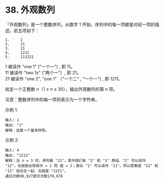 # 38. 外观数列
「外观数列」是一个整数序列，从数字 1 开始，序列中的每一项都是对前一项的描述。前五项如下：
```
1.     1
2.     11
3.     21
4.     1211
5.     111221
```
1 被读作  "one 1"  ("一个一") , 即 11。  
11 被读作 "two 1s" ("两个一"）, 即 21。  
21 被读作 "one 2",  "one 1" （"一个二" ,  "一个一") , 即 1211。  

给定一个正整数 n（1 ≤ n ≤ 30），输出外观数列的第 n 项。

注意：整数序列中的每一项将表示为一个字符串。

 

示例 1:
```
输入: 1
输出: "1"
解释：这是一个基本样例。
```
示例 2:
```
输入: 4
输出: "1211"
解释：当 n = 3 时，序列是 "21"，其中我们有 "2" 和 "1" 两组，"2" 可以读作 "12"，也就是出现频次 = 1 而 值 = 2；类似 "1" 可以读作 "11"。所以答案是 "12" 和 "11" 组合在一起，也就是 "1211"。
通过次数98,927提交次数178,678
```